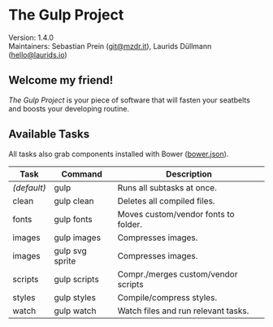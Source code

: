 # The Gulp Project

Version: 1.4.0  
Maintainers: Sebastian Prein (<git@mzdr.it>), Laurids Düllmann (<hello@laurids.io>)


## Welcome my friend!

*The Gulp Project* is your piece of software that will fasten your seatbelts and boosts your developing routine.

## Available Tasks

All tasks also grab components installed with Bower ([bower.json](../bower.json)).

| Task          | Command          | Description                            |
|---------------|------------------|----------------------------------------|
| *(default)*   | gulp             | Runs all subtasks at once.             |
| clean         | gulp clean       | Deletes all compiled files.            |
| fonts         | gulp fonts       | Moves custom/vendor fonts to folder.   |
| images        | gulp images      | Compresses images.                     |
| images        | gulp svg sprite  | Compresses images.                     |
| scripts       | gulp scripts     | Compr./merges custom/vendor scripts    |
| styles        | gulp styles      | Compile/compress styles.               |
| watch         | gulp watch       | Watch files and run relevant tasks.    |
